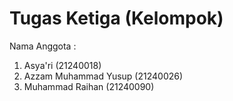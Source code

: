 # Tugas Ketiga (Kelompok)
Nama Anggota :
1. Asya'ri (21240018)
2. Azzam Muhammad Yusup (21240026)
3. Muhammad Raihan (21240090)
